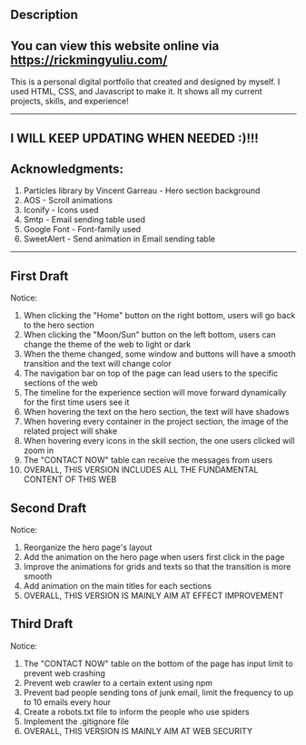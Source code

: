 Description
---------------------------------------------------------------------------------------
You can view this website online via https://rickmingyuliu.com/
---------------------------------------------------------------------------------------
This is a personal digital portfolio that created and designed by myself.
I used HTML, CSS, and Javascript to make it. It shows all my current projects, skills, and experience!

---------------------------------------------------------------------------------------
I WILL KEEP UPDATING WHEN NEEDED :)!!!
---------------------------------------------------------------------------------------

Acknowledgments:
---------------------------------------------------------------------------------------
1) Particles library by Vincent Garreau - Hero section background
2) AOS - Scroll animations
3) Iconify - Icons used
4) Smtp - Email sending table used
5) Google Font - Font-family used
6) SweetAlert - Send animation in Email sending table
---------------------------------------------------------------------------------------

First Draft
---------------------------------------------------------------------------------------
Notice: 
1) When clicking the "Home" button on the right bottom, users will go back to the hero section
2) When clicking the "Moon/Sun" button on the left bottom, users can change the theme of the web to light or dark
3) When the theme changed, some window and buttons will have a smooth transition and the text will change color
4) The navigation bar on top of the page can lead users to the specific sections of the web
5) The timeline for the experience section will move forward dynamically for the first time users see it
6) When hovering the text on the hero section, the text will have shadows
7) When hovering every container in the project section, the image of the related project will shake
8) When hovering every icons in the skill section, the one users clicked will zoom in
9) The "CONTACT NOW" table can receive the messages from users
10) OVERALL, THIS VERSION INCLUDES ALL THE FUNDAMENTAL CONTENT OF THIS WEB

Second Draft
---------------------------------------------------------------------------------------
Notice: 
1) Reorganize the hero page's layout
2) Add the animation on the hero page when users first click in the page
3) Improve the animations for grids and texts so that the transition is more smooth
4) Add animation on the main titles for each sections
5) OVERALL, THIS VERSION IS MAINLY AIM AT EFFECT IMPROVEMENT

Third Draft
---------------------------------------------------------------------------------------
Notice:
1) The "CONTACT NOW" table on the bottom of the page has input limit to prevent web crashing
2) Prevent web crawler to a certain extent using npm
3) Prevent bad people sending tons of junk email, limit the frequency to up to 10 emails every hour
4) Create a robots.txt file to inform the people who use spiders
5) Implement the .gitignore file
6) OVERALL, THIS VERSION IS MAINLY AIM AT WEB SECURITY
